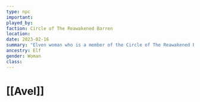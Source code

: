 ```yaml
---
type: npc
important:
played_by:
faction: Circle of The Reawakened Barren
location: 
date: 2023-02-16
summary: "Elven woman who is a member of the Circle of The Reawakened Barren"
ancestry: Elf
gender: Woman
class: 
---
```

# [[Avel]]

